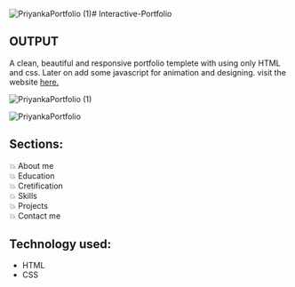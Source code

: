 ![PriyankaPortfolio (1)](https://github.com/DeyPriyanka/Portfolio/assets/134927533/967f3417-93b2-44f9-8b06-98b18aad0ead)# Interactive-Portfolio 

## OUTPUT
A clean, beautiful and responsive portfolio templete with using only HTML and css.
Later on add some javascript for animation and designing.
visit the website [here.](https://deypriyanka.github.io/Portfolio/)


![PriyankaPortfolio (1)](https://github.com/DeyPriyanka/Portfolio/assets/134927533/7f8889a6-9b70-4388-acd5-84fc51c2d813)

![PriyankaPortfolio](https://github.com/DeyPriyanka/Portfolio/assets/134927533/9e7c1bda-6336-406f-a6d2-285a354050b2)


## Sections:
💥 About me\
💥 Education\
💥 Cretification\
💥 Skills\
💥 Projects\
💥 Contact me

## Technology used:
- HTML
- CSS

